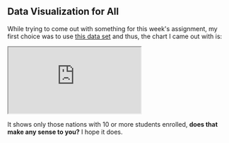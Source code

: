 ## Data Visualization for All

While trying to come out with something for this week's assignment, my first choice was to use [this data set](https://d37djvu3ytnwxt.cloudfront.net/assets/courseware/v1/be80302194af644ee266eb2175507a6c/asset-v1:TrinityX+T005x+1T2017+type@asset+block/dataviz-enrollment-march6.ods)
 and thus, the chart I came out with is:

<iframe src="https://docs.google.com/spreadsheets/d/1A_XrkENvj4quWMQAdoWS98Ty5l4VEb9N84gMrmAoGzc/pubchart?oid=1700708126&amp;format=interactive; widht=400, height=200"></iframe>

It shows only those nations with 10 or more students enrolled, **does that make any sense to you?** I hope it does. 
